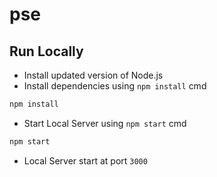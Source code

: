 # pse

## Run Locally

- Install updated version of Node.js
- Install dependencies using `npm install` cmd

```bash
npm install
```

- Start Local Server using `npm start` cmd

```bash
npm start
```

- Local Server start at port `3000`
